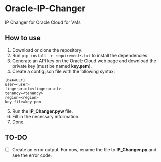# Oracle-IP-Changer
IP Changer for Oracle Cloud for VMs.

## How to use
1. Download or clone the repository.
2. Run `pip install -r requirements.txt` to install the dependencies.
3. Generate an API key on the Oracle Cloud web page and download the private key (must be named **key.pem**).
4. Create a config.json file with the following syntax:

```
[DEFAULT]
user=<user>
fingerprint=<fingerprint>
tenancy=<tenancy>
region=<region>
key_file=key.pem
```

5. Run the **IP_Changer.pyw** file.
6. Fill in the necessary information.
7. Done.

## TO-DO
- [ ] Create an error output. For now, rename the file to **IP_Changer.py** and see the error code.
